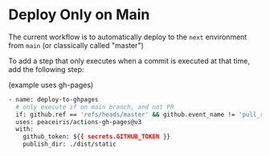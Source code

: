 # Deploy Only on Main

The current workflow is to automatically deploy to the `next` environment
from `main` (or classically called "master")

To add a step that only executes when a commit is executed at that time, add the following step:

(example uses gh-pages)

```bash
- name: deploy-to-ghpages
  # only execute if on main branch, and not PR
  if: github.ref == 'refs/heads/master' && github.event_name != 'pull_request'
  uses: peaceiris/actions-gh-pages@v3
  with:
    github_token: ${{ secrets.GITHUB_TOKEN }}
    publish_dir: ./dist/static
```
